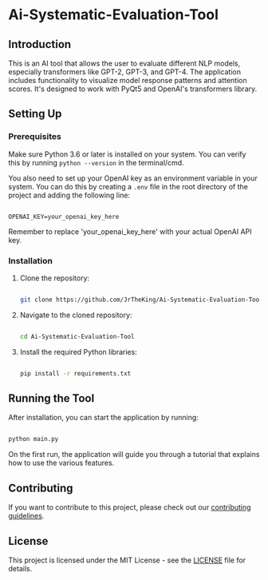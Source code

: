 


# Ai-Systematic-Evaluation-Tool

## Introduction

This is an AI tool that allows the user to evaluate different NLP models, especially transformers like GPT-2, GPT-3, and GPT-4. The application includes functionality to visualize model response patterns and attention scores. It's designed to work with PyQt5 and OpenAI's transformers library.

## Setting Up

### Prerequisites

Make sure Python 3.6 or later is installed on your system. You can verify this by running `python --version` in the terminal/cmd.

You also need to set up your OpenAI key as an environment variable in your system. You can do this by creating a `.env` file in the root directory of the project and adding the following line:

```env

OPENAI_KEY=your_openai_key_here

```

Remember to replace 'your_openai_key_here' with your actual OpenAI API key.

### Installation

1. Clone the repository:

    ```bash

    git clone https://github.com/JrTheKing/Ai-Systematic-Evaluation-Tool.git

    ```

2. Navigate to the cloned repository:

    ```bash

    cd Ai-Systematic-Evaluation-Tool

    ```

3. Install the required Python libraries:

    ```bash

    pip install -r requirements.txt

    ```

## Running the Tool

After installation, you can start the application by running:

```bash

python main.py

```

On the first run, the application will guide you through a tutorial that explains how to use the various features.

## Contributing

If you want to contribute to this project, please check out our [contributing guidelines](CONTRIBUTING.md).

## License

This project is licensed under the MIT License - see the [LICENSE](LICENSE) file for details.
